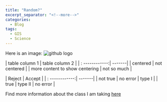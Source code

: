```yaml
---
title: "Random?"
excerpt_separator: "<!--more-->"
categories:
  - Blog
tags:
  - GIS
  - Science
---
```


Here is an image: ![github logo](/assets/images/Github-Mark.png)

| table column 1 | table column 2 |
| : ------------:| -------|
| centered | not centered | 
| more content to show centering | not so much |

| Reject | Accept |
| : ------------:| -------|
| not true | no error | type I |
| true | type II | no error |

Find more information about the class I am taking [here](https://opengisci.github.io)
